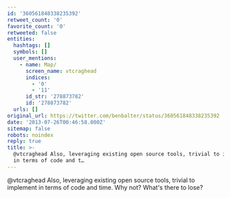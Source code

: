 ```yaml
---
id: '360561848338235392'
retweet_count: '0'
favorite_count: '0'
retweeted: false
entities:
  hashtags: []
  symbols: []
  user_mentions:
    - name: Map/
      screen_name: vtcraghead
      indices:
        - '0'
        - '11'
      id_str: '278873782'
      id: '278873782'
  urls: []
original_url: https://twitter.com/benbalter/status/360561848338235392
date: '2013-07-26T00:46:58.000Z'
sitemap: false
robots: noindex
reply: true
title: >-
  @vtcraghead Also, leveraging existing open source tools, trivial to implement
  in terms of code and t…
---
```


@vtcraghead Also, leveraging existing open source tools, trivial to implement in terms of code and time. Why not? What's there to lose?